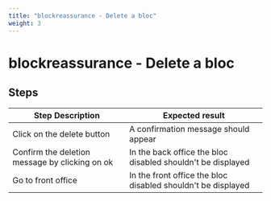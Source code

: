 ```yaml
---
title: "blockreassurance - Delete a bloc"
weight: 3
---
```


# blockreassurance - Delete a bloc
## Steps
| Step Description | Expected result |
| ----- | ----- |
| Click on the delete button | A confirmation message should appear |
| Confirm the deletion message by clicking on ok | In the back office the bloc disabled shouldn't be displayed |
| Go to front office | In the front office the bloc disabled shouldn't be displayed |
